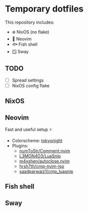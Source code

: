 # Temporary dotfiles
This repository includes:
 - ❄️ NixOS (no flake)
 - 💚 Neovim
 - 🐟 Fish shell
 - 🪟 Sway

## TODO
- [ ] Spread settings
- [ ] NixOS config flake

## NixOS

## Neovim
Fast and useful setup ⚡
 - Colorscheme: [tokyonight](https://github.com/folke/tokyonight.nvim)
 - Plugins:
     - [numToStr/Comment.nvim](https://github.com/numToStr/Comment.nvim)
     - [L3MON4D3/LuaSnip](https://github.com/L3MON4D3/LuaSnip)
     - [m4xshen/autoclose.nvim](https://github.com/m4xshen/autoclose.nvim)
     - [hrsh7th/cmp-nvim-lsp](https://github.com/hrsh7th/cmp-nvim-lsp)
     - [saadparwaiz1/cmp_luasnip](https://github.com/saadparwaiz1/cmp_luasnip)

## Fish shell

## Sway
